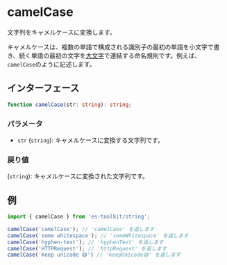 # camelCase

文字列をキャメルケースに変換します。

キャメルケースは、複数の単語で構成される識別子の最初の単語を小文字で書き、続く単語の最初の文字を[大文字](./capitalize.md)で連結する命名規則です。例えば、`camelCase`のように記述します。

## インターフェース

```typescript
function camelCase(str: string): string;
```

### パラメータ

- `str` (`string`): キャメルケースに変換する文字列です。

### 戻り値

(`string`): キャメルケースに変換された文字列です。

## 例

```typescript
import { camelCase } from 'es-toolkit/string';

camelCase('camelCase'); // 'camelCase' を返します
camelCase('some whitespace'); // 'someWhitespace' を返します
camelCase('hyphen-text'); // 'hyphenText' を返します
camelCase('HTTPRequest'); // 'httpRequest' を返します
camelCase('Keep unicode 😅') // 'keepUnicode😅' を返します
```
